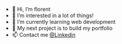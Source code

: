 - 👋 Hi, I’m florent
- 👀 I’m interested in a lot of things!
- 🌱 I’m currently learning web development
- 💞️ My next project is to build my portfolio
- 📫 Contact me [@Linkedin](https://www.linkedin.com/in/flohal/)

<!---
floHallet/floHallet is a ✨ special ✨ repository because its `README.md` (this file) appears on your GitHub profile.
You can click the Preview link to take a look at your changes.
--->
